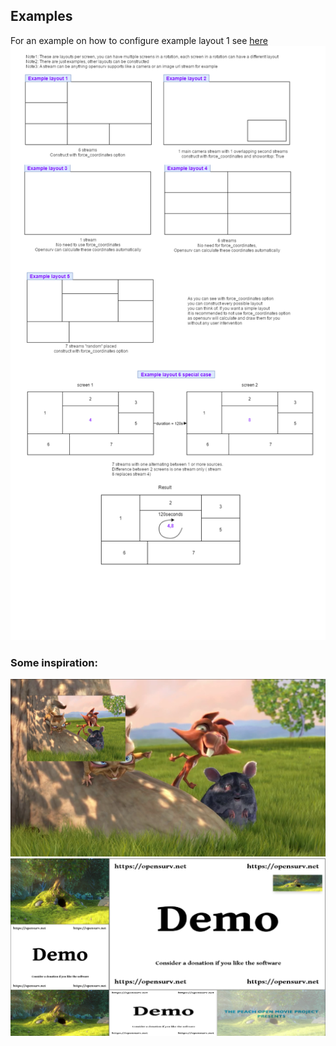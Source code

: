 ## Examples
For an example on how to configure example layout 1 see [here](monitor1.yml)
![Screenshot](layouts_examples.png)
### Some inspiration:
![example1](demo_showontop_small.png)  
![example2](complexlayout.png)